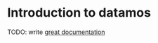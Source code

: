 # Introduction to datamos

TODO: write [great documentation](http://jacobian.org/writing/what-to-write/)
